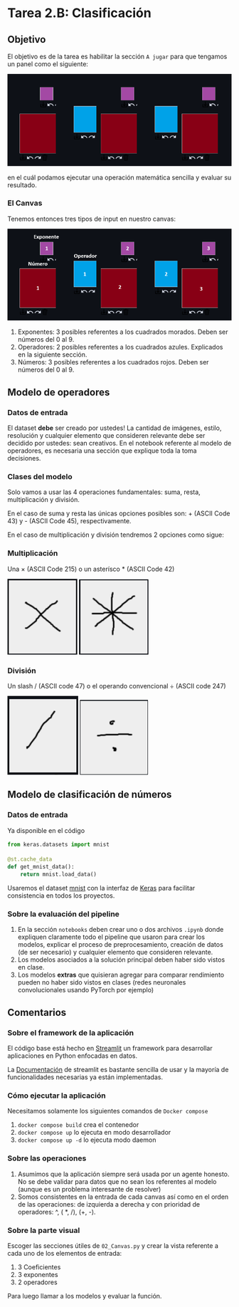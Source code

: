 # Tarea 2.B: Clasificación

## Objetivo

El objetivo es de la tarea es habilitar la sección `A jugar` para que tengamos un panel como el siguiente:

![Canvas de imagen](/src/img/canvas.png)

en el cuál podamos ejecutar una operación matemática sencilla y evaluar su resultado.

### El Canvas

Tenemos entonces tres tipos de input en nuestro canvas:

![Canvas de imagen](/src/img/canvas2.png)

1. Exponentes: 3 posibles referentes a los cuadrados morados. Deben ser números del 0 al 9.
2. Operadores: 2 posibles referentes a los cuadrados azules. Explicados en la siguiente sección.
3. Números: 3 posibles referentes a los cuadrados rojos. Deben ser números del 0 al 9.

## Modelo de operadores

### Datos de entrada

El dataset **debe** ser creado por ustedes! La cantidad de imágenes, estilo, resolución y cualquier elemento que consideren relevante debe ser decidido por ustedes: sean creativos. En el notebook referente al modelo de operadores, es necesaria una sección que explique toda la toma decisiones.

### Clases del modelo

Solo vamos a usar las 4 operaciones fundamentales: suma, resta, multiplicación y división. 

En el caso de suma y resta las únicas opciones posibles son: + (ASCII Code 43) y - (ASCII Code 45), respectivamente.

En el caso de multiplicación y división tendremos 2 opciones como sigue:

### Multiplicación

Una × (ASCII Code 215) o un asterísco * (ASCII Code 42)

![Multiplicación 1](/src/img/mult1.png) ![Multiplicación 2](/src/img/mult2.png)


### División

Un slash / (ASCII code 47) o el operando convencional ÷ (ASCII code 247)

![Multiplicación 1](/src/img/div2.png) ![Multiplicación 2](/src/img/div1.png)

## Modelo de clasificación de números

### Datos de entrada

Ya disponible en el código

```python
from keras.datasets import mnist

@st.cache_data
def get_mnist_data():
    return mnist.load_data()
```
Usaremos el dataset [mnist](http://www.pymvpa.org/datadb/mnist.html) con la interfaz de [Keras](https://keras.io/getting_started/) para facilitar consistencia en todos los proyectos.

### Sobre la evaluación del pipeline

1. En la sección `notebooks` deben crear uno o dos archivos `.ipynb` donde expliquen claramente todo el pipeline que usaron para crear los modelos, explicar el proceso de preprocesamiento, creación de datos (de ser necesario) y cualquier elemento que consideren relevante.
2. Los modelos asociados a la solución principal deben haber sido vistos en clase.
3. Los modelos **extras** que quisieran agregar para comparar rendimiento pueden no haber sido vistos en clases (redes neuronales convolucionales usando PyTorch por ejemplo)


## Comentarios

### Sobre el framework de la aplicación

El código base está hecho en [Streamlit](https://streamlit.io/) un framework para desarrollar aplicaciones en Python enfocadas en datos.

La [Documentación](https://docs.streamlit.io/) de streamlit es bastante sencilla de usar y la mayoría de funcionalidades necesarias ya están implementadas.

### Cómo ejecutar la aplicación

Necesitamos solamente los siguientes comandos de `Docker compose`

1. `docker compose build` crea el contenedor
2. `docker compose up` lo ejecuta en modo desarrollador
3. `docker compose up -d` lo ejecuta modo daemon

### Sobre las operaciones

1. Asumimos que la aplicación siempre será usada por un agente honesto. No se debe validar para datos que no sean los referentes al modelo (aunque es un problema interesante de resolver)
2. Somos consistentes en la entrada de cada canvas así como en el orden de las operaciones: de izquierda a derecha y con prioridad de operadores: ^, ( *, /), (+, -).

### Sobre la parte visual

Escoger las secciones útiles de `02_Canvas.py` y crear la vista referente a cada uno de los elementos de entrada:

1. 3 Coeficientes
2. 3 exponentes
3. 2 operadores

Para luego llamar a los modelos y evaluar la función.

